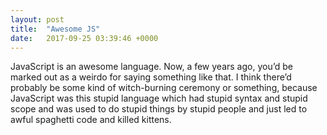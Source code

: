 ```yaml
---
layout: post
title:  "Awesome JS"
date:   2017-09-25 03:39:46 +0000
---
```



JavaScript is an awesome language. Now, a few years ago, you’d be marked out as a weirdo for saying something like that. I think there’d probably be some kind of witch-burning ceremony or something, because JavaScript was this stupid language which had stupid syntax and stupid scope and was used to do stupid things by stupid people and just led to awful spaghetti code and killed kittens.
